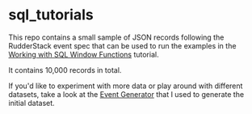 # sql_tutorials
This repo contains a small sample of JSON records following the RudderStack event spec that can be used 
to run the examples in the [Working with SQL Window Functions](https://www.cpard.xyz) tutorial.

It contains 10,000 records in total.

If you'd like to experiment with more data or play around with different datasets, take a look at the
[Event Generator](https://github.com/cpard/events) that I used to generate the initial dataset.
